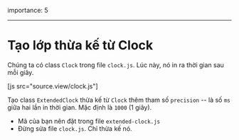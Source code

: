 importance: 5

---

# Tạo lớp thừa kế từ Clock

Chúng ta có class `Clock` trong file `clock.js`. Lúc này, nó in ra thời gian sau mỗi giây.


[js src="source.view/clock.js"]

Tạo class `ExtendedClock` thừa kế từ `Clock` thêm tham số `precision` -- là số `ms` giữa hai lần in thời gian. Mặc định là `1000` (1 giây).

- Mã của bạn nên đặt trong file `extended-clock.js`
- Đừng sửa file `clock.js`. Chỉ thừa kế nó.
